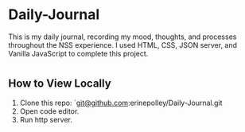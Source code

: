 # Daily-Journal
This is my daily journal, recording my mood, thoughts, and processes throughout the NSS experience. I used HTML, CSS, JSON server, and Vanilla JavaScript to complete this project. 
#
## How to View Locally
1. Clone this repo: `git@github.com:erinepolley/Daily-Journal.git
2. Open code editor.
3. Run http server.
